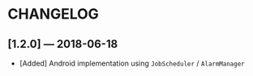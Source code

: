 # CHANGELOG

## [1.2.0] &mdash; 2018-06-18
- [Added] Android implementation using `JobScheduler` / `AlarmManager`
